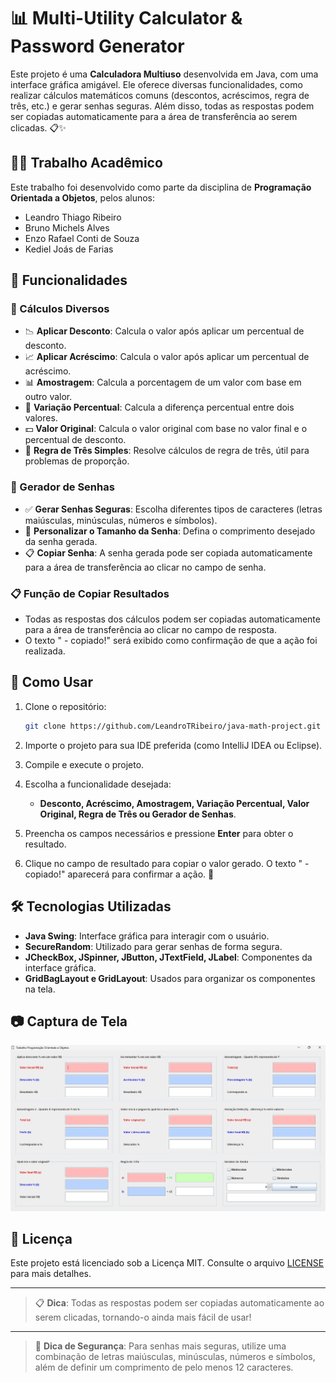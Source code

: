# 📊 Multi-Utility Calculator & Password Generator

Este projeto é uma **Calculadora Multiuso** desenvolvida em Java, com uma interface gráfica amigável. Ele oferece diversas funcionalidades, como realizar cálculos matemáticos comuns (descontos, acréscimos, regra de três, etc.) e gerar senhas seguras. Além disso, todas as respostas podem ser copiadas automaticamente para a área de transferência ao serem clicadas. 📋✨

## 👨‍🏫 Trabalho Acadêmico

Este trabalho foi desenvolvido como parte da disciplina de **Programação Orientada a Objetos**, pelos alunos:

- Leandro Thiago Ribeiro
- Bruno Michels Alves
- Enzo Rafael Conti de Souza
- Kediel Joás de Farias

## 🎯 Funcionalidades

### 🔢 Cálculos Diversos

- 📉 **Aplicar Desconto**: Calcula o valor após aplicar um percentual de desconto.
- 📈 **Aplicar Acréscimo**: Calcula o valor após aplicar um percentual de acréscimo.
- 📊 **Amostragem**: Calcula a porcentagem de um valor com base em outro valor.
- 🔄 **Variação Percentual**: Calcula a diferença percentual entre dois valores.
- 💵 **Valor Original**: Calcula o valor original com base no valor final e o percentual de desconto.
- 📐 **Regra de Três Simples**: Resolve cálculos de regra de três, útil para problemas de proporção.

### 🔐 Gerador de Senhas

- ✅ **Gerar Senhas Seguras**: Escolha diferentes tipos de caracteres (letras maiúsculas, minúsculas, números e símbolos).
- 🔢 **Personalizar o Tamanho da Senha**: Defina o comprimento desejado da senha gerada.
- 📋 **Copiar Senha**: A senha gerada pode ser copiada automaticamente para a área de transferência ao clicar no campo de senha.

### 📋 Função de Copiar Resultados

- Todas as respostas dos cálculos podem ser copiadas automaticamente para a área de transferência ao clicar no campo de resposta.
- O texto " - copiado!" será exibido como confirmação de que a ação foi realizada.

## 🚀 Como Usar

1. Clone o repositório:
   ```bash
   git clone https://github.com/LeandroTRibeiro/java-math-project.git
   ```

2. Importe o projeto para sua IDE preferida (como IntelliJ IDEA ou Eclipse).

3. Compile e execute o projeto.

4. Escolha a funcionalidade desejada:
   - **Desconto, Acréscimo, Amostragem, Variação Percentual, Valor Original, Regra de Três ou Gerador de Senhas**.

5. Preencha os campos necessários e pressione **Enter** para obter o resultado.

6. Clique no campo de resultado para copiar o valor gerado. O texto " - copiado!" aparecerá para confirmar a ação. 🎉

## 🛠 Tecnologias Utilizadas

- **Java Swing**: Interface gráfica para interagir com o usuário.
- **SecureRandom**: Utilizado para gerar senhas de forma segura.
- **JCheckBox, JSpinner, JButton, JTextField, JLabel**: Componentes da interface gráfica.
- **GridBagLayout e GridLayout**: Usados para organizar os componentes na tela.

## 📷 Captura de Tela

![Math Calculations Screenshot](src/assets/print.jpeg)

## 📄 Licença

Este projeto está licenciado sob a Licença MIT. Consulte o arquivo [LICENSE](LICENSE) para mais detalhes.

---

>📋 **Dica**: Todas as respostas podem ser copiadas automaticamente ao serem clicadas, tornando-o ainda mais fácil de usar!

---

>🔐 **Dica de Segurança**: Para senhas mais seguras, utilize uma combinação de letras maiúsculas, minúsculas, números e símbolos, além de definir um comprimento de pelo menos 12 caracteres.